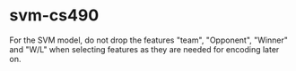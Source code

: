 # svm-cs490

For the SVM model, do not drop the features "team", "Opponent", "Winner" and "W/L" when selecting features as they are needed for encoding later on. 
